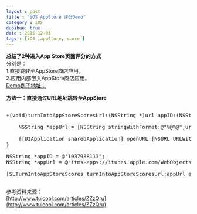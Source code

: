 ```yaml
---
layout : post
title : "iOS AppStore 评分Demo"
category : iOS
duoshuo: true
date : 2015-12-03
tags : [iOS ,appStore, score ]
---
```


**总结了2种进入App Store页面评分的方式**  
分别是：  
1.直接跳转至AppStore商店应用。  
2.应用内部嵌入AppStore商店应用。    
[Demo例子地址：](http://www.tuicool.com/articles/ZZzQru)     

**方法一：直接通过URL地址跳转至AppStore**    

<pre class="brush: oc;  ">

+(void)turnIntoAppStoreScoresUrl:(NSString *)url appID:(NSString *)ID{
    
    NSString *appUrl = [NSString stringWithFormat:@"%@%@",url,ID];
    
    [[UIApplication sharedApplication] openURL:[NSURL URLWithString:appUrl]];
}

NSString *appID = @"1037988113";
NSString *appUrl = @"itms-apps://itunes.apple.com/WebObjects/MZStore.woa/wa/viewContentsUserReviews?type=Purple+Software&id=";
   
[SLTurnIntoAppStoreScores turnIntoAppStoreScoresUrl:appUrl appID:appID];

</pre>




参考资料来源：   
[http://www.tuicool.com/articles/ZZzQru](http://www.tuicool.com/articles/ZZzQru)   
